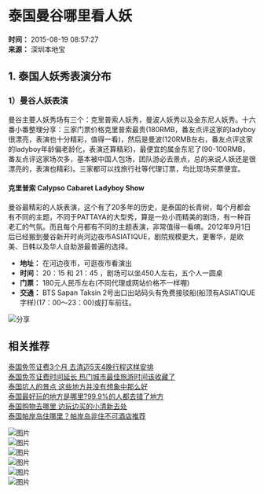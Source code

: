 # 泰国曼谷哪里看人妖

**时间：** 2015-08-19 08:57:27  
**来源：** 深圳本地宝

## 1. 泰国人妖秀表演分布

### 1）曼谷人妖表演

曼谷主要人妖秀场有三个：克里普索人妖秀，曼波人妖秀以及金东尼人妖秀。十六番小番整理分享：三家门票价格克里普索最贵(180RMB，番友点评这家的ladyboy很漂亮，表演也十分精彩，值得一看)，然后是曼波(120RMB左右，番友点评这家的ladyboy年龄偏老龄化，表演还算精彩)，最便宜的属金东尼了(90-100RMB，番友点评这家场次多，基本被中国人包场，团队游必去景点，总的来说人妖还是很漂亮的，表演也精彩)。三家都可以找旅行社等代理订票，均比现场买票便宜。

#### 克里普索 Calypso Cabaret Ladyboy Show

曼谷最精彩的人妖表演，这个有了20多年的历史，是泰国的长青树，每个月都会有不同的主题，不同于PATTAYA的大型秀，算是一处小而精美的剧场，有一种百老汇的气氛。而且每个月都有不同的主题表演，非常值得一看唷。2012年9月1日后已经搬到曼谷新开时尚河边夜市ASIATIQUE，剧院规模更大，更奢华，是欧美、日韩以及华人自助游最普遍的选择。

- **地址：** 在河边夜市，可逛夜市看演出
- **时间：** 20：15 和 21：45 ，剧场可以坐450人左右，五个人一圆桌
- **门票：** 180元人民币左右(不同代理或网站价格不一样喔)
- **交通：** BTS Sapan Taksin 2号出口出站码头有免费接驳船(船顶有ASIATIQUE字样)(17：00～23：00)或打车前往。

![分享](http://imgbdb3.bendibao.com/whbdb/20202/28/20200228094105_67638.png)

## 相关推荐

[泰国免签证费3个月 去清迈5天4晚行程这样安排](https://www.bendibao.com/show786060.html)  
[泰国免签证费时间延长 热门城市最佳旅游时间该收藏了](https://www.bendibao.com/show788799.html)  
[泰国坑人的景点 这些地方并没有想象中那么好](https://www.bendibao.com/show778133.html)  
[泰国最好玩的地方是哪里?99.9%的人都去错了地方](https://www.bendibao.com/show758004.html)  
[泰国购物去哪里 边玩边买的小清新去处](https://www.bendibao.com/show746177.html)  
[泰国帕岸岛住哪里？帕岸岛非住不可酒店推荐](https://www.bendibao.com/show744431.html)

![图片](https://imgbdb4.bendibao.com/suzhoubdb/202312/18/20231218194002_72890.png)  
![图片](https://imgbdb4.bendibao.com/szbdb/20248/16/2024816174848_36149.jpg)  
![图片](https://imgbdb4.bendibao.com/whbdb/20242/26/2024226145657_64822.png)  
![图片](http://imgbdb4.bendibao.com/szbdb/20248/16/2024816174934_27778.jpg)  
![图片](https://imgbdb4.bendibao.com/szbdb/20248/16/2024816174915_27864.jpg)  
![图片](https://imgbdb4.bendibao.com/szbdb/20248/16/2024816174806_54598.jpg)  
<!-- tcd_original_link https://m.bendibao.com/show720506_2.html -->
